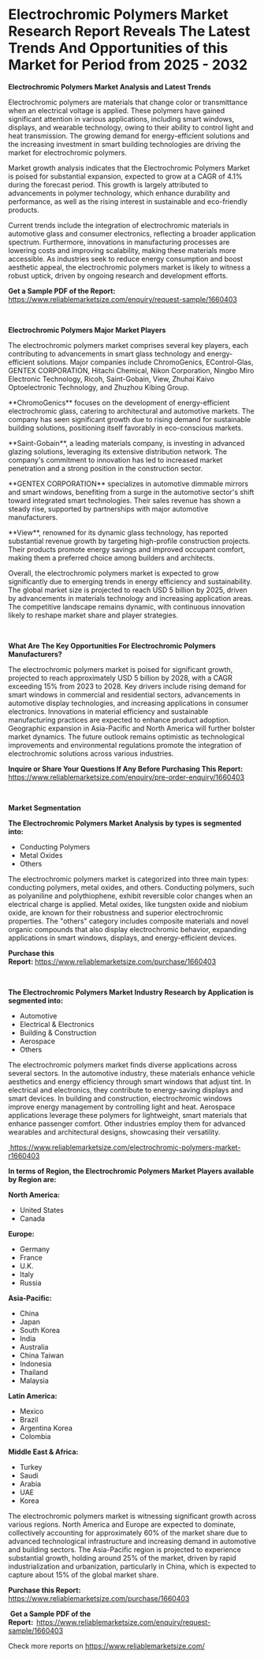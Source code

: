 <p><h1>Electrochromic Polymers Market Research Report Reveals The Latest Trends And Opportunities of this Market for Period from 2025 - 2032</h1></p><p><strong>Electrochromic Polymers Market Analysis and Latest Trends</strong></p>
<p><p>Electrochromic polymers are materials that change color or transmittance when an electrical voltage is applied. These polymers have gained significant attention in various applications, including smart windows, displays, and wearable technology, owing to their ability to control light and heat transmission. The growing demand for energy-efficient solutions and the increasing investment in smart building technologies are driving the market for electrochromic polymers.</p><p>Market growth analysis indicates that the Electrochromic Polymers Market is poised for substantial expansion, expected to grow at a CAGR of 4.1% during the forecast period. This growth is largely attributed to advancements in polymer technology, which enhance durability and performance, as well as the rising interest in sustainable and eco-friendly products. </p><p>Current trends include the integration of electrochromic materials in automotive glass and consumer electronics, reflecting a broader application spectrum. Furthermore, innovations in manufacturing processes are lowering costs and improving scalability, making these materials more accessible. As industries seek to reduce energy consumption and boost aesthetic appeal, the electrochromic polymers market is likely to witness a robust uptick, driven by ongoing research and development efforts.</p></p>
<p><strong>Get a Sample PDF of the Report:&nbsp;</strong> <a href="https://www.reliablemarketsize.com/enquiry/request-sample/1660403?utm_campaign=3220&utm_medium=2&utm_source=Github&utm_content=ia&utm_term=01042025&utm_id=electrochromic-polymers">https://www.reliablemarketsize.com/enquiry/request-sample/1660403</a></p>
<p>&nbsp;</p>
<p><strong>Electrochromic Polymers Major Market Players</strong></p>
<p><p>The electrochromic polymers market comprises several key players, each contributing to advancements in smart glass technology and energy-efficient solutions. Major companies include ChromoGenics, EControl-Glas, GENTEX CORPORATION, Hitachi Chemical, Nikon Corporation, Ningbo Miro Electronic Technology, Ricoh, Saint-Gobain, View, Zhuhai Kaivo Optoelectronic Technology, and Zhuzhou Kibing Group.</p><p>**ChromoGenics** focuses on the development of energy-efficient electrochromic glass, catering to architectural and automotive markets. The company has seen significant growth due to rising demand for sustainable building solutions, positioning itself favorably in eco-conscious markets.</p><p>**Saint-Gobain**, a leading materials company, is investing in advanced glazing solutions, leveraging its extensive distribution network. The company's commitment to innovation has led to increased market penetration and a strong position in the construction sector.</p><p>**GENTEX CORPORATION** specializes in automotive dimmable mirrors and smart windows, benefiting from a surge in the automotive sector's shift toward integrated smart technologies. Their sales revenue has shown a steady rise, supported by partnerships with major automotive manufacturers.</p><p>**View**, renowned for its dynamic glass technology, has reported substantial revenue growth by targeting high-profile construction projects. Their products promote energy savings and improved occupant comfort, making them a preferred choice among builders and architects.</p><p>Overall, the electrochromic polymers market is expected to grow significantly due to emerging trends in energy efficiency and sustainability. The global market size is projected to reach USD 5 billion by 2025, driven by advancements in materials technology and increasing application areas. The competitive landscape remains dynamic, with continuous innovation likely to reshape market share and player strategies.</p></p>
<p>&nbsp;</p>
<p><strong>What Are The Key Opportunities For Electrochromic Polymers Manufacturers?</strong></p>
<p><p>The electrochromic polymers market is poised for significant growth, projected to reach approximately USD 5 billion by 2028, with a CAGR exceeding 15% from 2023 to 2028. Key drivers include rising demand for smart windows in commercial and residential sectors, advancements in automotive display technologies, and increasing applications in consumer electronics. Innovations in material efficiency and sustainable manufacturing practices are expected to enhance product adoption. Geographic expansion in Asia-Pacific and North America will further bolster market dynamics. The future outlook remains optimistic as technological improvements and environmental regulations promote the integration of electrochromic solutions across various industries.</p></p>
<p><strong>Inquire or Share Your Questions If Any Before Purchasing This Report:</strong> <a href="https://www.reliablemarketsize.com/enquiry/pre-order-enquiry/1660403?utm_campaign=3220&utm_medium=2&utm_source=Github&utm_content=ia&utm_term=01042025&utm_id=electrochromic-polymers">https://www.reliablemarketsize.com/enquiry/pre-order-enquiry/1660403</a></p>
<p>&nbsp;</p>
<p><strong>Market Segmentation</strong></p>
<p><strong>The Electrochromic Polymers Market Analysis by types is segmented into:</strong></p>
<p><ul><li>Conducting Polymers</li><li>Metal Oxides</li><li>Others</li></ul></p>
<p><p>The electrochromic polymers market is categorized into three main types: conducting polymers, metal oxides, and others. Conducting polymers, such as polyaniline and polythiophene, exhibit reversible color changes when an electrical charge is applied. Metal oxides, like tungsten oxide and niobium oxide, are known for their robustness and superior electrochromic properties. The "others" category includes composite materials and novel organic compounds that also display electrochromic behavior, expanding applications in smart windows, displays, and energy-efficient devices.</p></p>
<p><strong>Purchase this Report:&nbsp;</strong><a href="https://www.reliablemarketsize.com/purchase/1660403?utm_campaign=3220&utm_medium=2&utm_source=Github&utm_content=ia&utm_term=01042025&utm_id=electrochromic-polymers">https://www.reliablemarketsize.com/purchase/1660403</a></p>
<p>&nbsp;</p>
<p><strong>The Electrochromic Polymers Market Industry Research by Application is segmented into:</strong></p>
<p><ul><li>Automotive</li><li>Electrical & Electronics</li><li>Building & Construction</li><li>Aerospace</li><li>Others</li></ul></p>
<p><p>The electrochromic polymers market finds diverse applications across several sectors. In the automotive industry, these materials enhance vehicle aesthetics and energy efficiency through smart windows that adjust tint. In electrical and electronics, they contribute to energy-saving displays and smart devices. In building and construction, electrochromic windows improve energy management by controlling light and heat. Aerospace applications leverage these polymers for lightweight, smart materials that enhance passenger comfort. Other industries employ them for advanced wearables and architectural designs, showcasing their versatility.</p></p>
<p><a href="https://www.reliablemarketsize.com/electrochromic-polymers-market-r1660403?utm_campaign=3220&utm_medium=2&utm_source=Github&utm_content=ia&utm_term=01042025&utm_id=electrochromic-polymers">&nbsp;https://www.reliablemarketsize.com/electrochromic-polymers-market-r1660403</a></p>
<p><strong>In terms of Region, the Electrochromic Polymers Market Players available by Region are:</strong></p>
<p>
    <p> <strong> North America: </strong>
        <ul>
            <li>United States</li>
            <li>Canada</li>
        </ul>
        </p> 
    <p> <strong> Europe: </strong>
        <ul>
            <li>Germany</li>
            <li>France</li>
            <li>U.K.</li>
            <li>Italy</li>
            <li>Russia</li>
        </ul>
        </p> 
    <p> <strong> Asia-Pacific: </strong>
        <ul>
            <li>China</li>
            <li>Japan</li>
            <li>South Korea</li>
            <li>India</li>
            <li>Australia</li>
            <li>China Taiwan</li>
            <li>Indonesia</li>
            <li>Thailand</li>
            <li>Malaysia</li>
        </ul>
        </p> 
    <p> <strong> Latin America: </strong>
        <ul>
            <li>Mexico</li>
            <li>Brazil</li>
            <li>Argentina Korea</li>
            <li>Colombia</li>
        </ul>
        </p> 
    <p> <strong> Middle East & Africa: </strong>
        <ul>
            <li>Turkey</li>
            <li>Saudi</li>
            <li>Arabia</li>
            <li>UAE</li>
            <li>Korea</li>
        </ul>
    </p>
    </p>
<p><p>The electrochromic polymers market is witnessing significant growth across various regions. North America and Europe are expected to dominate, collectively accounting for approximately 60% of the market share due to advanced technological infrastructure and increasing demand in automotive and building sectors. The Asia-Pacific region is projected to experience substantial growth, holding around 25% of the market, driven by rapid industrialization and urbanization, particularly in China, which is expected to capture about 15% of the global market share.</p></p>
<p><strong>Purchase this Report: </strong><a href="https://www.reliablemarketsize.com/purchase/1660403?utm_campaign=3220&utm_medium=2&utm_source=Github&utm_content=ia&utm_term=01042025&utm_id=electrochromic-polymers">https://www.reliablemarketsize.com/purchase/1660403</a></p>
<p>&nbsp;<strong>Get a Sample PDF of the Report:&nbsp;&nbsp;</strong><a href="https://www.reliablemarketsize.com/enquiry/request-sample/1660403?utm_campaign=3220&utm_medium=2&utm_source=Github&utm_content=ia&utm_term=01042025&utm_id=electrochromic-polymers">https://www.reliablemarketsize.com/enquiry/request-sample/1660403</a></p>
<p><strong></strong></p>
<p>Check more reports on <a href="https://www.reliablemarketsize.com/?utm_campaign=3220&utm_medium=2&utm_source=Github&utm_content=ia&utm_term=01042025&utm_id=electrochromic-polymers">https://www.reliablemarketsize.com/</a></p>